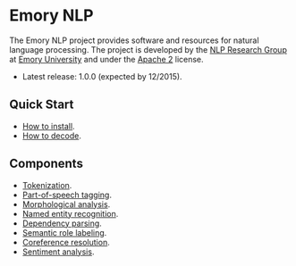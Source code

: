 # Emory NLP

The Emory NLP project provides software and resources for natural language processing.  The project is developed by the [NLP Research Group](http://nlp.mathcs.emory.edu) at [Emory University](http://emory.edu) and under the [Apache 2](http://www.apache.org/licenses/LICENSE-2.0) license.

* Latest release: 1.0.0 (expected by 12/2015).

## Quick Start

* [How to install](md/quickstart/installation.md).
* [How to decode](md/quickstart/decode.md).

## Components

* [Tokenization](https://github.com/emorynlp/tokenization).
* [Part-of-speech tagging](md/component/part_of_speech_tagging.md).
* [Morphological analysis](https://github.com/emorynlp/morphological_analysis).
* [Named entity recognition](md/component/named_entity_recognition.md).
* [Dependency parsing](md/component/dependency_parsing.md).
* [Semantic role labeling](md/component/semantic_role_labeling.md).
* [Coreference resolution](md/component/coreference_resolution.md).
* [Sentiment analysis](md/component/sentiment_analysis.md).
